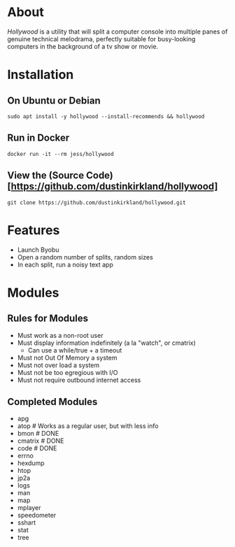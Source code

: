 # About
_Hollywood_ is a utility that will split a computer console into multiple panes of 
genuine technical melodrama, perfectly suitable for busy-looking computers in the background of a tv show or movie.

# Installation
## On Ubuntu or Debian
```
sudo apt install -y hollywood --install-recommends && hollywood
```

## Run in Docker
```
docker run -it --rm jess/hollywood
```

## View the (Source Code)[https://github.com/dustinkirkland/hollywood]
```
git clone https://github.com/dustinkirkland/hollywood.git
```

# Features

* Launch Byobu
* Open a random number of splits, random sizes
* In each split, run a noisy text app

# Modules
## Rules for Modules

 - Must work as a non-root user
 - Must display information indefinitely (a la "watch", or cmatrix)
   - Can use a while/true + a timeout
 - Must not Out Of Memory a system
 - Must not over load a system
 - Must not be too egregious with I/O
 - Must not require outbound internet access

## Completed Modules
 - apg
 - atop		# Works as a regular user, but with less info
 - bmon		# DONE
 - cmatrix	# DONE
 - code     # DONE
 - errno
 - hexdump
 - htop
 - jp2a
 - logs
 - man
 - map
 - mplayer
 - speedometer
 - sshart
 - stat
 - tree


